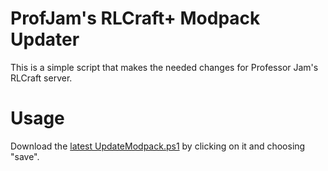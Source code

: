 # ProfJam's RLCraft+ Modpack Updater
This is a simple script that makes the needed changes for Professor Jam's RLCraft server.

# Usage
Download the [latest UpdateModpack.ps1](https://github.com/DechertNicholas/ProfJamRLCraftPlus/releases/latest) by clicking on it and choosing "save".
